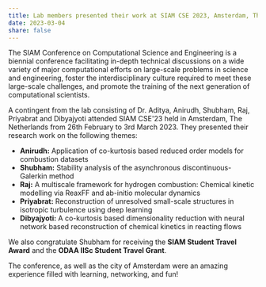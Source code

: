 ```yaml
---
title: Lab members presented their work at SIAM CSE 2023, Amsterdam, The Netherlands
date: 2023-03-04
share: false
---
```


The SIAM Conference on Computational Science and Engineering is a biennial conference facilitating in-depth technical discussions on a wide variety of major computational efforts on large-scale problems in science and engineering, foster the interdisciplinary culture required to meet these large-scale challenges, and promote the training of the next generation of computational scientists.

<!--more-->

A contingent from the lab consisting of Dr. Aditya, Anirudh, Shubham, Raj, Priyabrat and Dibyajyoti attended SIAM CSE'23 held in Amsterdam, The Netherlands from 26th February to 3rd March 2023. They presented their research work on the following themes:

- **Anirudh:** Application of co-kurtosis based reduced order models for combustion datasets
- **Shubham:** Stability analysis of the asynchronous discontinuous-Galerkin method
- **Raj:** A multiscale framework for hydrogen combustion: Chemical kinetic modelling via ReaxFF and ab-initio molecular dynamics
- **Priyabrat:** Reconstruction of unresolved small-scale structures in isotropic turbulence using deep learning
- **Dibyajyoti:** A co-kurtosis based dimensionality reduction with neural network based reconstruction of chemical kinetics in reacting flows 

We also congratulate Shubham for receiving the **SIAM Student Travel Award** and the **ODAA IISc Student Travel Grant**.

The conference, as well as the city of Amsterdam were an amazing experience filled with learning, networking, and fun!